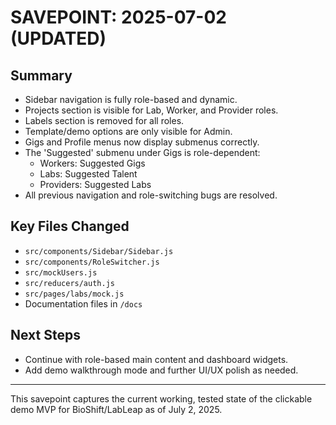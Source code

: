 # SAVEPOINT: 2025-07-02 (UPDATED)

## Summary
- Sidebar navigation is fully role-based and dynamic.
- Projects section is visible for Lab, Worker, and Provider roles.
- Labels section is removed for all roles.
- Template/demo options are only visible for Admin.
- Gigs and Profile menus now display submenus correctly.
- The 'Suggested' submenu under Gigs is role-dependent:
  - Workers: Suggested Gigs
  - Labs: Suggested Talent
  - Providers: Suggested Labs
- All previous navigation and role-switching bugs are resolved.

## Key Files Changed
- `src/components/Sidebar/Sidebar.js`
- `src/components/RoleSwitcher.js`
- `src/mockUsers.js`
- `src/reducers/auth.js`
- `src/pages/labs/mock.js`
- Documentation files in `/docs`

## Next Steps
- Continue with role-based main content and dashboard widgets.
- Add demo walkthrough mode and further UI/UX polish as needed.

---

This savepoint captures the current working, tested state of the clickable demo MVP for BioShift/LabLeap as of July 2, 2025.
